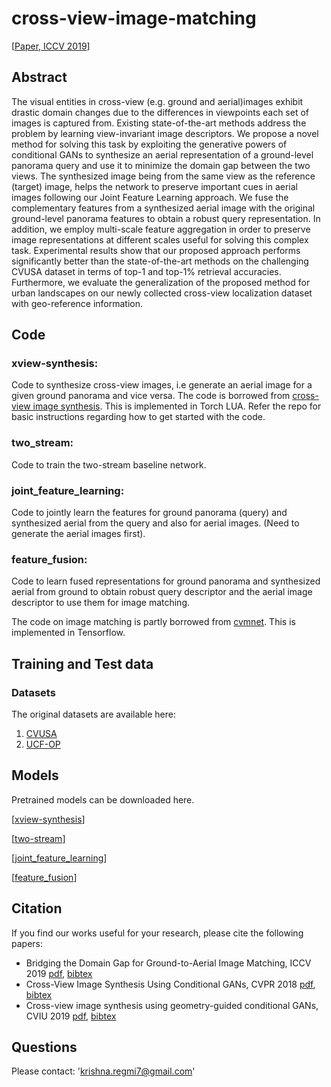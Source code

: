 # cross-view-image-matching

[[Paper, ICCV 2019](https://www.crcv.ucf.edu/wp-content/uploads/2019/08/Publications_Bridging-the-Domain-Gap-for-Ground-to-Aerial-Image-Matching.pdf)]


## Abstract
The visual entities in cross-view (e.g. ground and aerial)images exhibit drastic domain changes due to the differences in viewpoints each set of images is captured from. Existing state-of-the-art methods address the problem by learning view-invariant image descriptors. We propose a novel method for solving this task by exploiting the generative powers of conditional GANs to synthesize an aerial representation of a ground-level panorama query and use it to minimize the domain gap between the two views. The synthesized image being from the same view as the reference (target) image, helps the network to preserve important cues in aerial images following our Joint Feature Learning approach. We fuse the complementary features from a synthesized aerial image with the original ground-level panorama features to obtain a robust query representation. In addition, we employ multi-scale feature aggregation in order to preserve image representations at different scales useful for solving this complex task. Experimental results show that our proposed approach performs significantly better than the state-of-the-art methods on the challenging CVUSA dataset in terms of top-1 and top-1% retrieval accuracies. Furthermore, we evaluate the generalization of the proposed method for urban landscapes on our newly collected cross-view localization dataset with geo-reference information.


## Code

### xview-synthesis: 
Code to synthesize cross-view images, i.e generate an aerial image for a given ground panorama and vice versa.
The code is borrowed from [cross-view image synthesis](https://github.com/kregmi/cross-view-image-synthesis).
This is implemented in Torch LUA. Refer the repo for basic instructions regarding how to get started with the code.



### two_stream: 
Code to train the two-stream baseline network.


### joint_feature_learning: 
Code to jointly learn the features for ground panorama (query) and synthesized aerial from the query and also for aerial images. (Need to generate the aerial images first).


### feature_fusion: 
Code to learn fused representations for ground panorama and synthesized aerial from ground to obtain robust query descriptor and the aerial image descriptor to use them for image matching.

The code on image matching is partly borrowed from [cvmnet](https://github.com/david-husx/crossview_localisation).
This is implemented in Tensorflow.




## Training and Test data
### Datasets
The original datasets are available here:
1. [CVUSA](http://cs.uky.edu/~jacobs/datasets/cvusa/)
2. [UCF-OP]()


## Models
Pretrained models can be downloaded here.

[[xview-synthesis](https://knightsucfedu39751-my.sharepoint.com/:f:/g/personal/kregmi_knights_ucf_edu/ElgHVhSrxEBCiu1Kd1aKzG0Be5ZaTZQ4UAejJ3gEWxFkpg?e=4BXvzz)]  

[[two-stream](https://knightsucfedu39751-my.sharepoint.com/:f:/g/personal/kregmi_knights_ucf_edu/Eog9kTSbhJBIrTqByg5MzTAB5Jb8aPKljLB8DSnwTUw3Rw?e=i33ap2)]   

[[joint_feature_learning](https://knightsucfedu39751-my.sharepoint.com/:f:/g/personal/kregmi_knights_ucf_edu/EjoZLQyO4sNIhNqSmXRQKoQBI9dVEfUye6kTkFa-g2XnIw?e=D841Er)]

[[feature_fusion](https://knightsucfedu39751-my.sharepoint.com/:f:/g/personal/kregmi_knights_ucf_edu/EsscMPkPKCVHk7EkJg3gjPgBLSWtCi33KVciT1d3YT4JLw?e=PmuCIz)]



## Citation
If you find our works useful for your research, please cite the following papers: 
- Bridging the Domain Gap for Ground-to-Aerial Image Matching, ICCV 2019 [pdf](https://arxiv.org/pdf/1904.11045.pdf), [bibtex](https://github.com/kregmi/cross-view-image-matching/tree/master/resources/bibtex_iccv2019.txt)
- Cross-View Image Synthesis Using Conditional GANs, CVPR 2018 [pdf](http://openaccess.thecvf.com/content_cvpr_2018/papers/Regmi_Cross-View_Image_Synthesis_CVPR_2018_paper.pdf), [bibtex](https://github.com/kregmi/cross-view-image-synthesis/tree/master/resources/bibtex_cvpr.txt)
- Cross-view image synthesis using geometry-guided conditional GANs, CVIU 2019 [pdf](https://arxiv.org/pdf/1808.05469.pdf), [bibtex](https://github.com/kregmi/cross-view-image-synthesis/tree/master/resources/bibtex_cviu.txt)

## Questions

Please contact: 'krishna.regmi7@gmail.com'
